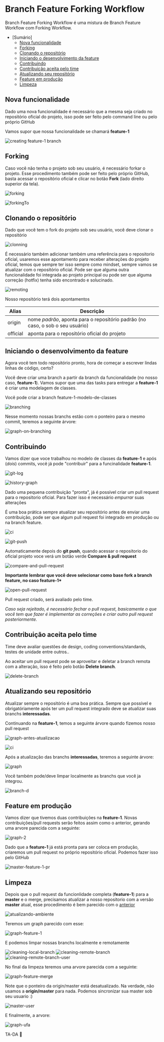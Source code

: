 # Branch Feature Forking Workflow

Branch Feature Forking Workflow é uma mistura de Branch Feature Workflow com Forking Workflow.

* [Sumário]
  * [Nova funcionalidade](#nova-funcionalidade)
  * [Forking](#forking)
  * [Clonando o repositório](#clonando-o-repositório)
  * [Iniciando o desenvolvimento da feature](#iniciando-o-desenvolvimento-da-feature)
  * [Contribuindo](#contribuindo)
  * [Contribuição aceita pelo time](#contribuição-aceita-pelo-time)
  * [Atualizando seu repositório](#atualizando-seu-repositório)
  * [Feature em produção](#feature-em-produção)
  * [Limpeza](#limpeza)
  
## Nova funcionalidade

Dado uma nova funcionalidade é necessário que a mesma seja criado no repositório oficial do projeto, isso pode ser feito pelo command line ou pelo próprio GitHub

Vamos supor que nossa funcionalidade se chamará __feature-1__

![creating feature-1 branch](https://raw.githubusercontent.com/lfreneda/branch-feature-forking-workflow/master/images/1-creating-branch-github.png)

## Forking

Caso você não tenha o projeto sob seu usuário, é necessário forkar o projeto.
Esse procedimento também pode ser feito pelo próprio GitHub, basta acessar o repositório oficial e clicar no botão __Fork__ (lado direito superior da tela).

![forking](https://raw.githubusercontent.com/lfreneda/branch-feature-forking-workflow/master/images/2-forking-button.png)

![forkingTo](https://raw.githubusercontent.com/lfreneda/branch-feature-forking-workflow/master/images/3-forking-to.png)

## Clonando o repositório

Dado que você tem o fork do projeto sob seu usuário, você deve clonar o repositório

![clonning](https://raw.githubusercontent.com/lfreneda/branch-feature-forking-workflow/master/images/4-cloning-commandline.png)

É necessário também adicionar também uma referência para o repositorio oficial, usaremos esse apontamento para receber alterações do projeto oficial, temos que sempre ter isso sempre como mindset, sempre vamos se atualizar com o repositório oficial. Pode ser que alguma outra funcionalidade foi integrada ao projeto principal ou pode ser que alguma correção (hotfix) tenha sido encontrado e solucinado.

![remoting](https://raw.githubusercontent.com/lfreneda/branch-feature-forking-workflow/master/images/5-remote-add-official.png)

Nosso repositório terá dois apontamentos

Alias | Descrição
------------ | -------------
origin | nome *padrão*, aponta para o repositório padrão (no caso, o sob o seu usuário)
official | aponta para o repositório oficial do projeto

## Iniciando o desenvolvimento da feature

Agora você tem todo repositório pronto, hora de começar a escrever lindas linhas de código, certo?

Você deve criar uma branch a partir da branch da funcionalidade (no nosso caso, __feature-1__).
Vamos supor que uma das tasks para entregar a __feature-1__ é criar uma modelagem de classes. 

Você pode criar a branch feature-1-modelo-de-classes

![branching](https://raw.githubusercontent.com/lfreneda/branch-feature-forking-workflow/master/images/6-creating-branch-feature.png)

Nesse momento nossas branchs estão com o ponteiro para o mesmo commit, teremos a seguinte árvore: 

![graph-on-branching](https://raw.githubusercontent.com/lfreneda/branch-feature-forking-workflow/master/images/7-graph-after-branch-feature-created.png)

## Contribuindo

Vamos dizer que voce trabalhou no modelo de classes da __feature-1__ e após (*dois*) commits, você já pode "contribuir" para a funcinalidade __feature-1__.

![git-log](https://raw.githubusercontent.com/lfreneda/branch-feature-forking-workflow/master/images/8-git-log.png)

![history-graph](https://raw.githubusercontent.com/lfreneda/branch-feature-forking-workflow/master/images/9-graph-after-commitin.png)

Dado uma pequena contribuição "pronta", já é possível criar um pull request para o repositorio oficial. 
Para fazer isso é necessário *empurrar* suas alterações

É uma boa prática sempre atualizar seu repositório antes de enviar uma contribuição, pode ser que algum pull request foi integrado em produção ou na branch feature.

![ci](https://raw.githubusercontent.com/lfreneda/branch-feature-forking-workflow/master/images/15-updated-local-repository.png)

![git-push](https://raw.githubusercontent.com/lfreneda/branch-feature-forking-workflow/master/images/10-pushing-feature-commits.png)

Automaticamente depois do __git push__, quando acessar o repositorio do oficial projeto voce verá um botão verde __Compare & pull request__

![compare-and-pull-request](https://raw.githubusercontent.com/lfreneda/branch-feature-forking-workflow/master/images/11-compare-and-pull-request.png)

__Importante lembrar que você deve selecionar como base fork a branch feature, no caso feature-1*__

![open-pull-request](https://raw.githubusercontent.com/lfreneda/branch-feature-forking-workflow/master/images/12-open-pull-request.png)

Pull request criado, será avaliado pelo time.

*Caso seja rejeitado, é necessário fechar o pull request, basicamente o que você tem que fazer é implementar as correções e criar outro pull request posteriormente.*

## Contribuição aceita pelo time

Time deve avaliar questões de design, coding conventions/standards, testes de unidade entre outros..

Ao aceitar um pull request pode se aproveitar e deletar a branch remota com a alteração, isso é feito pelo botão __Delete branch__.

![delete-branch](https://raw.githubusercontent.com/lfreneda/branch-feature-forking-workflow/master/images/13-pull-request-acepted-delete-branch.png)

## Atualizando seu repositório

Atualizar sempre o repositório é uma boa prática.
Sempre que possível e obrigatóriamente após ter um pull request integrado deve se atualizar suas branchs __interessadas__.

Continuando na __feature-1__, temos a seguinte árvore quando fizemos nosso pull request

![graph-antes-atualizacao](https://raw.githubusercontent.com/lfreneda/branch-feature-forking-workflow/master/images/14-graph-feature-commited.png)

![ci](https://raw.githubusercontent.com/lfreneda/branch-feature-forking-workflow/master/images/15-updated-local-repository.png)

Após a atualização das branchs __interessadas__, teremos a seguinte árvore:

![graph](https://raw.githubusercontent.com/lfreneda/branch-feature-forking-workflow/master/images/16-graph-local-repository-updated.png)

Você também pode/deve limpar localmente as branchs que você ja integrou.

![branch-d](https://raw.githubusercontent.com/lfreneda/branch-feature-forking-workflow/master/images/17-cleaning-delete-local-branch.png)

## Feature em produção

Vamos dizer que tivemos duas contribuições na __feature-1__.
Novas contribuições/pull requests serão feitos assim como o anterior, gerando uma arvore parecida com a seguinte:

![graph-2](https://raw.githubusercontent.com/lfreneda/branch-feature-forking-workflow/master/images/18-graph-feature-in-production.png)

Dado que a __feature-1__ já está pronta para ser coloca em produção, criaremos um pull request no próprio repositório oficial. Podemos fazer isso pelo GitHub

![master-feature-1-pr](https://raw.githubusercontent.com/lfreneda/branch-feature-forking-workflow/master/images/19-compare-and-pull-request.png)

## Limpeza

Depois que o pull request da funcionlidade completa (__feature-1__) para a __master__ e o merge, precisamos atualizar a nosso repositorio com a versão __master__ atual, esse procedimento é bem parecido com o [anterior](#atualizando-seu-repositório)

![atualizando-ambiente](https://raw.githubusercontent.com/lfreneda/branch-feature-forking-workflow/master/images/20-cleaning-remote-prune.png)

Teremos um graph parecido com esse: 

![graph-feature-1](https://raw.githubusercontent.com/lfreneda/branch-feature-forking-workflow/master/images/21-merge-with-master.png)

E podemos limpar nossas branchs localmente e remotamente

![cleaning-local-branch](https://raw.githubusercontent.com/lfreneda/branch-feature-forking-workflow/master/images/22-delete-local-feature.png)
![cleaning-remote-branch](https://raw.githubusercontent.com/lfreneda/branch-feature-forking-workflow/master/images/23-prune-remote-official.png)
![cleaning-remote-branch-user](https://raw.githubusercontent.com/lfreneda/branch-feature-forking-workflow/master/images/24-delete-remote-origin-feature.png)

No final da limpeza teremos uma arvore parecida com a seguinte:

![graph-feature-merge](https://raw.githubusercontent.com/lfreneda/branch-feature-forking-workflow/master/images/25-graph-almost-done.png)

Note que o ponteiro da origin/master está desatualizado.
Na verdade, não usamos a __origin/master__ para nada. 
Podemos sincronizar sua master sob seu usuario :)

![master-user](https://raw.githubusercontent.com/lfreneda/branch-feature-forking-workflow/master/images/26-pushing-master-origin.png)

E finalmente, a arvore:

![graph-ufa](https://raw.githubusercontent.com/lfreneda/branch-feature-forking-workflow/master/images/27-graph-done.png)

TA-DA :tada:
